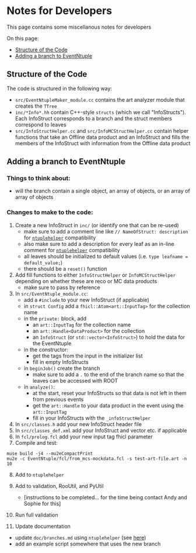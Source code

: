 # Notes for Developers

This page contains some miscellanous notes for developers

On this page:

* [Structure of the Code](#Structure-of-the-Code)
* [Adding a branch to EventNtuple](#Adding-a-branch-to-EventNtuple)

## Structure of the Code
The code is structured in the following way:

* ```src/EventNtupleMaker_module.cc``` contains the art analyzer module that creates the ```TTree```
* ```inc/*Info*.hh``` contain C++-style ```structs``` (which we call "InfoStructs"). Each InfoStruct corresponds to a branch and the struct members correspond to leaves
* ```src/InfoStructHelper.cc``` and ```src/InfoMCStructHelper.cc``` contain helper functions that take an Offline data product and an InfoStruct and fills the members of the InfoStruct with information from the Offline data product

## Adding a branch to EventNtuple
### Things to think about:
* will the branch contain a single object, an array of objects, or an array of array of objects

### Changes to make to the code:

1. Create a new InfoStruct in ```inc/``` (or identify one that can be re-used)
   * make sure to add a comment line like ```// NameOfStruct: description``` for [```ntuplehelper```](./ntuplehelper.md) compatibility
   * also make sure to add a description for every leaf as an in-line comment for [```ntuplehelper```](./ntuplehelper.md) compatibility
   * all leaves should be initialized to default values (i.e. ```type leafname = default_value;```)
   * there should be a ```reset()``` function
2. Add fill functions to either ```InfoStructHelper``` or ```InfoMCStructHelper``` depending on whether these are reco or MC data products
   * make sure to pass by reference
3. In ```src/EventNtuple_module.cc```:
   * add a ```#include``` to your new InfoStruct (if applicable)
   * in ```struct Config``` add a ```fhicl::Atom<art::InputTag>``` for the collection name
   * in the ```private:``` block, add
      * an ```art::InputTag``` for the collection name
      * an ```art::Handle<DataProduct>``` for the collection
      * an ```InfoStruct``` (or ```std::vector<InfoStruct>```) to hold the data for the EventNtuple
   * in the constructor:
      * get the tags from the input in the initializer list
      * fill in empty InfoStructs
   * in ```beginJob()``` create the branch
      * make sure to add a ```.``` to the end of the branch name so that the leaves can be accessed with ROOT
   * in ```analyze()```:
      * at the start, reset your InfoStructs so that data is not left in them from previous events
      * get the ```art::Handle``` to your data product in the event using the ```art::InputTag```
      * fill in your InfoStructs with the ```_infoStructHelper```
4. In ```src/classes.h``` add your new InfoStruct header file
5. In ```src/classes_def.xml``` add your InfoStruct and vector<InfoStruct> etc. if applicable
6. In ```fcl/prolog.fcl``` add your new input tag fhicl parameter
7. Compile and test:

```
muse build -j4 --mu2eCompactPrint
mu2e -c EventNtuple/fcl/from_mcs-mockdata.fcl -s test-art-file.art -n 10
```

8. Add to ```ntuplehelper```

9. Add to validation, RooUtil, and PyUtil
   * [instructions to be completed... for the time being contact Andy and Sophie for this]
10. Run full validation
11. Update documentation
   * update ```doc/branches.md``` using ```ntuplehelper``` (see [here](./ntuplehelper.md#creating-branches.md))
   * add an example script somewhere that uses the new branch

